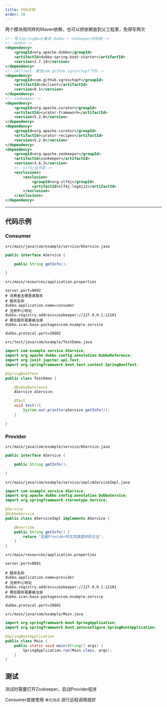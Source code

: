 ```yaml
---
title: 代码示例
order: 30
---
```


两个模块用同样的Maven依赖，也可以把依赖放到父工程里，免得写两次

```xml
<!--导入SpringBoot集成 dubbo + zookeeper的依赖-->
<!--dubbo-->
<dependency>
	<groupId>org.apache.dubbo</groupId>
	<artifactId>dubbo-spring-boot-starter</artifactId>
	<version>2.7.14</version>
</dependency>
<!--zkClient，要选com.github.sgroschupf下的-->
<dependency>
	<groupId>com.github.sgroschupf</groupId>
	<artifactId>zkclient</artifactId>
	<version>0.1</version>
</dependency>
<!--zookeeper-->
<dependency>
	<groupId>org.apache.curator</groupId>
	<artifactId>curator-framework</artifactId>
	<version>5.2.0</version>
</dependency>
<dependency>
	<groupId>org.apache.curator</groupId>
	<artifactId>curator-recipes</artifactId>
	<version>5.2.0</version>
</dependency>
<dependency>
	<groupId>org.apache.zookeeper</groupId>
	<artifactId>zookeeper</artifactId>
	<version>3.6.3</version>
	<!--slf4j会冲突-->
	<exclusions>
		<exclusion>
			<groupId>org.slf4j</groupId>
			<artifactId>slf4j-log4j12</artifactId>
		</exclusion>
	</exclusions>
</dependency>
```

---

## 代码示例

### Consumer

`src/main/java/com/example/service/AService.java`

```java
public interface AService {

    public String getInfo();

}
```

`src/main/resources/application.properties`

```
server.port=8092
# 消费者去哪里拿服务
# 服务名称
dubbo.application.name=consumer
# 注册中心地址
dubbo.registry.address=zookeeper://127.0.0.1:12181
# 哪些服务需要被注册
dubbo.scan.base-packages=com.example.service

dubbo.protocol.port=20882
```

`src/test/java/com/example/TestDemo.java`

```java
import com.example.service.AService;
import org.apache.dubbo.config.annotation.DubboReference;
import org.junit.jupiter.api.Test;
import org.springframework.boot.test.context.SpringBootTest;

@SpringBootTest
public class TestDemo {

    @DubboReference
    AService aService;

    @Test
    void test(){
        System.out.println(aService.getInfo());
    }

}
```

### Provider

`src/main/java/com/example/service/AService.java`

```java
public interface AService {

    public String getInfo();

}
```

`src/main/java/com/example/service/impl/AServiceImpl.java`

```java
import com.example.service.AService;
import org.apache.dubbo.config.annotation.DubboService;
import org.springframework.stereotype.Service;

@Service
@DubboService
public class AServiceImpl implements AService {

    @Override
    public String getInfo() {
        return "这是Provider的实现类提供的方法";
    }
}
```

`src/main/resources/application.properties`

```
server.port=8091

# 服务名称
dubbo.application.name=provider
# 注册中心地址
dubbo.registry.address=zookeeper://127.0.0.1:12181
# 哪些服务需要被注册
dubbo.scan.base-packages=com.example.service

dubbo.protocol.port=20881
```

`src/main/java/com/example/Main.java`

```java
import org.springframework.boot.SpringApplication;
import org.springframework.boot.autoconfigure.SpringBootApplication;

@SpringBootApplication
public class Main {
    public static void main(String[] args) {
        SpringApplication.run(Main.class, args);
    }
}
```

## 测试

测试时需要打开Zookeeper，启动Provider程序

Consumer直接使用 `单元测试` 进行远程调用就好

